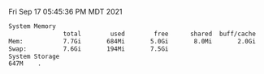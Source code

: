 Fri Sep 17 05:45:36 PM MDT 2021
```bash
System Memory
               total        used        free      shared  buff/cache   available
Mem:           7.7Gi       684Mi       5.0Gi       8.0Mi       2.0Gi       6.7Gi
Swap:          7.6Gi       194Mi       7.5Gi
System Storage
647M	.
```
```bash
